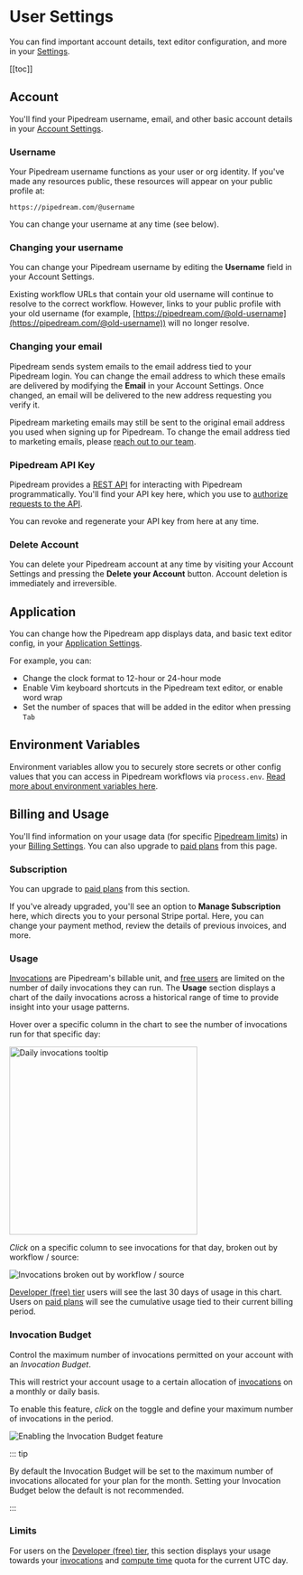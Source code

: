 # User Settings

You can find important account details, text editor configuration, and more in your [Settings](https://pipedream.com/settings).

[[toc]]

## Account

You'll find your Pipedream username, email, and other basic account details in your [Account Settings](https://pipedream.com/settings/account).

### Username

Your Pipedream username functions as your user or org identity. If you've made any resources public, these resources will appear on your public profile at:

```text
https://pipedream.com/@username
```

You can change your username at any time (see below).

### Changing your username

You can change your Pipedream username by editing the **Username** field in your Account Settings. 

Existing workflow URLs that contain your old username will continue to resolve to the correct workflow. However, links to your public profile with your old username (for example, [https://pipedream.com/@old-username](https://pipedream.com/@old-username)) will no longer resolve.

### Changing your email

Pipedream sends system emails to the email address tied to your Pipedream login. You can change the email address to which these emails are delivered by modifying the **Email** in your Account Settings. Once changed, an email will be delivered to the new address requesting you verify it.

Pipedream marketing emails may still be sent to the original email address you used when signing up for Pipedream. To change the email address tied to marketing emails, please [reach out to our team](https://pipedream.com/support).

### Pipedream API Key

Pipedream provides a [REST API](/api/) for interacting with Pipedream programmatically. You'll find your API key here, which you use to [authorize requests to the API](/api/auth/).

You can revoke and regenerate your API key from here at any time.

### Delete Account

You can delete your Pipedream account at any time by visiting your Account Settings and pressing the **Delete your Account** button. Account deletion is immediately and irreversible.

## Application

You can change how the Pipedream app displays data, and basic text editor config, in your [Application Settings](https://pipedream.com/settings/app).

For example, you can:

- Change the clock format to 12-hour or 24-hour mode
- Enable Vim keyboard shortcuts in the Pipedream text editor, or enable word wrap
- Set the number of spaces that will be added in the editor when pressing `Tab`

## Environment Variables

Environment variables allow you to securely store secrets or other config values that you can access in Pipedream workflows via `process.env`. [Read more about environment variables here](/environment-variables/).

## Billing and Usage

You'll find information on your usage data (for specific [Pipedream limits](/limits/)) in your [Billing Settings](https://pipedream.com/settings/billing). You can also upgrade to [paid plans](https://pipedream.com/pricing) from this page.

### Subscription

You can upgrade to [paid plans](https://pipedream.com/pricing) from this section.

If you've already upgraded, you'll see an option to **Manage Subscription** here, which directs you to your personal Stripe portal. Here, you can change your payment method, review the details of previous invoices, and more.

### Usage

[Invocations](/pricing/#invocations) are Pipedream's billable unit, and [free users](/pricing/#developer-tier) are limited on the number of daily invocations they can run. The **Usage** section displays a chart of the daily invocations across a historical range of time to provide insight into your usage patterns.

Hover over a specific column in the chart to see the number of invocations run for that specific day:

<div>
<img width="333" alt="Daily invocations tooltip" src="./images/daily-invocations-tooltip.png">
</div>

_Click_ on a specific column to see invocations for that day, broken out by workflow / source:

<div>
<img alt="Invocations broken out by workflow / source" src="./images/usage-by-resource.png">
</div>

[Developer (free) tier](/pricing/#developer-tier) users will see the last 30 days of usage in this chart. Users on [paid plans](https://pipedream.com/pricing) will see the cumulative usage tied to their current billing period.


### Invocation Budget

Control the maximum number of invocations permitted on your account with an *Invocation Budget*.

This will restrict your account usage to a certain allocation of [invocations](/pricing/#invocations) on a monthly or daily basis.

To enable this feature, _click_ on the toggle and define your maximum number of invocations in the period.

![Enabling the Invocation Budget feature](https://res.cloudinary.com/pipedreamin/image/upload/v1661802465/docs/components/CleanShot_2022-08-29_at_15.46.40_2x_erbgtt.png)

::: tip

By default the Invocation Budget will be set to the maximum number of invocations allocated for your plan for the month. Setting your Invocation Budget below the default is not recommended.

:::

### Limits

For users on the [Developer (free) tier](/pricing/#developer-tier), this section displays your usage towards your [invocations](/limits/#daily-invocations) and [compute time](/limits/#compute-time-per-day) quota for the current UTC day.

<Footer />
